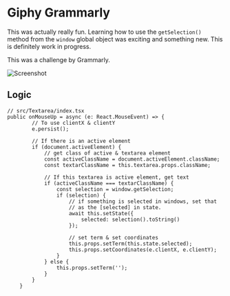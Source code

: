 # Giphy Grammarly
This was actually really fun. Learning how to use the `getSelection()` method from the `window` global object was exciting and something new. This is definitely work in progress.

This was a challenge by Grammarly.

![Screenshot](https://i.imgur.com/EFELszA.gif)

## Logic

```tsx
// src/Textarea/index.tsx
public onMouseUp = async (e: React.MouseEvent) => {
		// To use clientX & clientY
		e.persist();

		// If there is an active element
		if (document.activeElement) {
			// get class of active & textarea element
			const activeClassName = document.activeElement.className;
			const textarClassName = this.textarea.props.className;

			// If this textarea is active element, get text
			if (activeClassName === textarClassName) {
				const selection = window.getSelection;
				if (selection) {
					// if something is selected in windows, set that
					// as the [selected] in state.
					await this.setState({
						selected: selection().toString()
					});

					// set term & set coordinates
					this.props.setTerm(this.state.selected);
					this.props.setCoordinates(e.clientX, e.clientY);
				}
			} else {
				this.props.setTerm('');
			}
		}
	}
```
